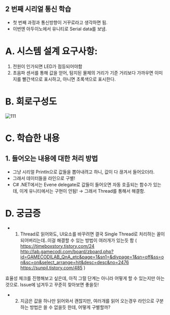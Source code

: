 ## 2 번째 시리얼 통신 학습
- 첫 번째 과정과 통신방향이 거꾸로라고 생각하면 됨.
- 이번엔 아두이노에서 유니티로 Serial data를 보냄. 
# A. 시스템 설계 요구사항: 
1. 전원이 인가되면 LED가 점등되어야함
2. 초음파 센서를 통해 값을 얻어, 탐지된 물체의 거리가 기준 거리보다 가까우면 이미지를 빨간색으로 표시하고, 아니면 초록색으로 표시한다. 

# B. 회로구성도 
![111](https://user-images.githubusercontent.com/68228162/162676840-c942e283-bf48-4dcf-88fb-3c5d4672c97d.jpg)



# C. 학습한 내용
## 1. 들어오는 내용에 대한 처리 방법
- 그냥 시리얼 Println으로 값들을 뽑아내려고 하니, 값이 다 끊겨서 들어오더라. 
- 그래서 데이터들을 라인으로 구별! 
- C# .NET에서는 Evene delegate로 값들이 들어오면 자동 호출되는 함수가 있는데, 이게 유니티에서는 구현이 안됨!
→ 그래서 Thread를 통해서 해결함. 


# D. 궁금증 
- 1. Thread로 읽어와도, UI요소를 바꾸려면 결국 Single Thread로 처리하는 꼴이 되어버리는데..이걸 해결할 수 있는 방법이 여러개가 있는듯 함 
(
https://timeboxstory.tistory.com/24
http://lab.gamecodi.com/board/zboard.php?id=GAMECODILAB_QnA_etc&page=1&sn1=&divpage=1&sn=off&ss=on&sc=on&select_arrange=hit&desc=desc&no=2476
https://sunpil.tistory.com/485
)

효율성 체크를 진행해보고 싶은데, 아직 그럴 단계는 아니라 어떻게 할 수 있는지만 아는것으로. Issue에 넘겨두고 꾸준히 찾아보면 좋을듯!

- 2. 지금은 값을 하나만 읽어와서 괜찮지만, 여러개를 읽어 오는경우 라인으로 구분하는 방법은 쓸 수 없을듯 한데, 어떻게 구별할까? 
